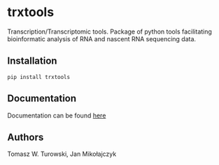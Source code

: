 trxtools
========

Transcription/Transcriptomic tools. Package of python tools facilitating bioinformatic analysis of RNA and nascent RNA sequencing data.

Installation
------------
```pip install trxtools```

Documentation
-------------
Documentation can be found [here](https://turowskilab.github.io/trxtools/_build/html/)

Authors
-------
Tomasz W. Turowski, Jan Mikołajczyk
